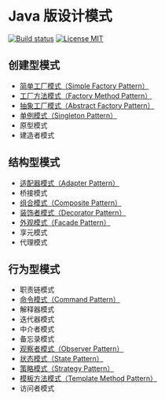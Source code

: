 # Java 版设计模式

[![Build status](https://travis-ci.org/HasonHuang/java-design-patterns.svg?branch=master)](https://travis-ci.org/HasonHuang/java-design-patterns)
[![License MIT](https://img.shields.io/github/license/HasonHuang/java-design-patterns.svg)](https://raw.githubusercontent.com/HasonHuang/java-design-patterns/master/LICENSE)


## 创建型模式

- [简单工厂模式（Simple Factory Pattern）](./simple-factory-pattern)
- [工厂方法模式（Factory Method Pattern）](./factory-method-pattern)
- [抽象工厂模式（Abstract Factory Pattern）](./abstract-factory-pattern)
- [单例模式（Singleton Pattern）](./singleton-pattern)
- 原型模式
- 建造者模式

## 结构型模式

- [适配器模式（Adapter Pattern）](./adapter-pattern)
- 桥接模式
- [组合模式（Composite Pattern）](./composite-pattern)
- [装饰者模式（Decorator Pattern）](./decorator-pattern)
- [外观模式（Facade Pattern）](./facade-pattern)
- 享元模式
- 代理模式

## 行为型模式

- 职责链模式
- [命令模式（Command Pattern）](./command-pattern)
- 解释器模式
- 迭代器模式
- 中介者模式
- 备忘录模式
- [观察者模式（Observer Pattern）](./observer-pattern)
- [状态模式（State Pattern）](./state-pattern)
- [策略模式（Strategy Pattern）](./strategy-pattern)
- [模板方法模式（Template Method Pattern）](./template-method-pattern)
- 访问者模式
